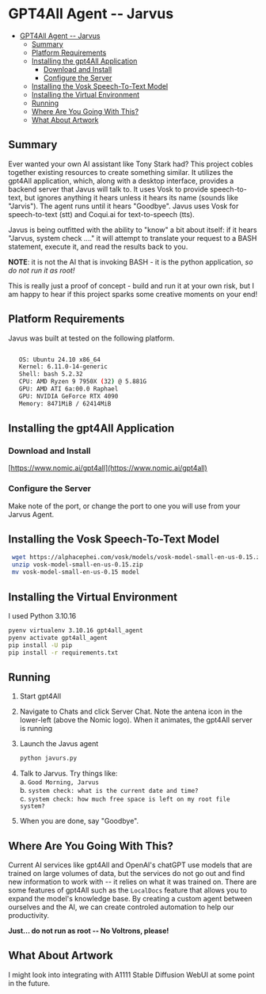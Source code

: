 # GPT4All Agent -- Jarvus

- [GPT4All Agent -- Jarvus](#gpt4all-agent----jarvus)
  - [Summary](#summary)
  - [Platform Requirements](#platform-requirements)
  - [Installing the gpt4All Application](#installing-the-gpt4all-application)
    - [Download and Install](#download-and-install)
    - [Configure the Server](#configure-the-server)
  - [Installing the Vosk Speech-To-Text Model](#installing-the-vosk-speech-to-text-model)
  - [Installing the Virtual Environment](#installing-the-virtual-environment)
  - [Running](#running)
  - [Where Are You Going With This?](#where-are-you-going-with-this)
  - [What About Artwork](#what-about-artwork)

## Summary

Ever wanted your own AI assistant like Tony Stark had?  This project cobles together existing resources to create something similar.  It utilizes the gpt4All application, which, along with a desktop interface, provides a backend server that Javus will talk to.  It uses Vosk to provide speech-to-text, but ignores anything it hears unless it hears its name (sounds like "Jarvis").  The agent runs until it hears "Goodbye".  Javus uses Vosk for speech-to-text (stt) and Coqui.ai for text-to-speech (tts).

Javus is being outfitted with the ability to "know" a bit about itself: if it hears "Jarvus, system check ...." it will attempt to translate your request to a BASH statement, execute it, and read the results back to you.  

**NOTE**: it is not the AI that is invoking BASH - it is the python application, *so do not run it as root!*  

This is really just a proof of concept - build and run it at your own risk, but I am happy to hear if this project sparks some creative moments on your end!

## Platform Requirements

Javus was built at tested on the following platform.

```bash

   OS: Ubuntu 24.10 x86_64 
   Kernel: 6.11.0-14-generic 
   Shell: bash 5.2.32 
   CPU: AMD Ryzen 9 7950X (32) @ 5.881G 
   GPU: AMD ATI 6a:00.0 Raphael 
   GPU: NVIDIA GeForce RTX 4090 
   Memory: 8471MiB / 62414MiB 

```

## Installing the gpt4All Application

### Download and Install

[https://www.nomic.ai/gpt4all](https://www.nomic.ai/gpt4all)

### Configure the Server

Make note of the port, or change the port to one you will use from your Jarvus Agent.

## Installing the Vosk Speech-To-Text Model

```bash
 wget https://alphacephei.com/vosk/models/vosk-model-small-en-us-0.15.zip
 unzip vosk-model-small-en-us-0.15.zip
 mv vosk-model-small-en-us-0.15 model
```

## Installing the Virtual Environment

I used Python 3.10.16

```bash
pyenv virtualenv 3.10.16 gpt4all_agent
pyenv activate gpt4all_agent
pip install -U pip
pip install -r requirements.txt
```

## Running

1. Start gpt4All
2. Navigate to Chats and click Server Chat.  Note the antena icon in the lower-left (above the Nomic logo).  When it animates, the gpt4All server is running
3. Launch the Javus agent

    ```bash
    python javurs.py
    ```  

4. Talk to Jarvus. Try things like:  
     a. `Good Morning, Jarvus`  
     b. `system check: what is the current date and time?`  
     c. `system check: how much free space is left on my root file system?`  
5. When you are done, say "Goodbye".

## Where Are You Going With This?

Current AI services like gpt4All and OpenAI's chatGPT use models that are trained on large volumes of data, but the services do not go out and find new information to work with -- it relies on what it was trained on.  There are some features of gpt4All such as the `LocalDocs` feature that allows you to expand the model's knowledge base.  By creating a custom agent between ourselves and the AI, we can create controled automation to help our productivity.

**Just... do not run as root -- No Voltrons, please!**

## What About Artwork

I might look into integrating with A1111 Stable Diffusion WebUI at some point in the future.
